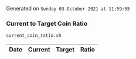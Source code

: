 Generated on `Sunday 03-October-2021 at 11:59:55`

### Current to Target Coin Ratio
`current_coin_ratio.sh`

Date|Current|Target|Ratio
---|---|---|---
